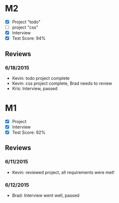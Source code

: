 # M2

- [x] Project "todo"
- [ ] project "css"
- [x] Interview
- [x] Test Score: 94%

## Reviews

### 6/18/2015

- Kevin: todo project complete
- Kevin: css project complete, Brad needs to review
- Kris: Interview, passed

# M1

- [x] Project 
- [x] Interview
- [x] Test Score: 92%

## Reviews

### 6/11/2015
- Kevin: reviewed project, all requirements were met!

### 6/12/2015
- Brad: Interview went well, passed


